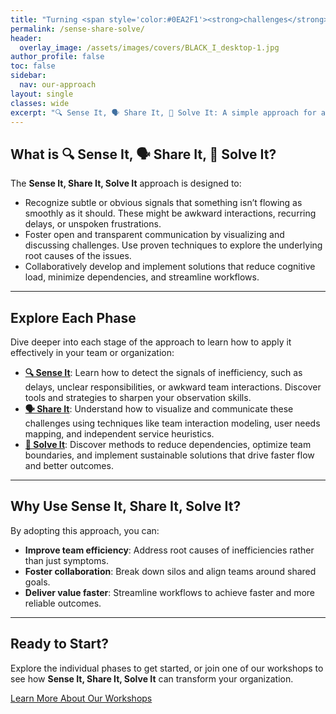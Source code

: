 ```yaml
---
title: "Turning <span style='color:#0EA2F1'><strong>challenges</strong></span> into <span style='color:#0EA2F1'><strong>opportunities</strong></span>"
permalink: /sense-share-solve/
header: 
  overlay_image: /assets/images/covers/BLACK_I_desktop-1.jpg
author_profile: false
toc: false
sidebar:
  nav: our-approach
layout: single
classes: wide
excerpt: "🔍 Sense It, 🗣 Share It, 🤝 Solve It: A simple approach for adaptive organizations to achieve <span style='color:#0EA2F1'><strong>lasting change</strong></span>."
---
```


## What is 🔍 Sense It, 🗣 Share It, 🤝 Solve It?

The **Sense It, Share It, Solve It** approach is designed to:

- Recognize subtle or obvious signals that something isn’t flowing as smoothly as it should. These might be awkward interactions, recurring delays, or unspoken frustrations.
- Foster open and transparent communication by visualizing and discussing challenges. Use proven techniques to explore the underlying root causes of the issues.
- Collaboratively develop and implement solutions that reduce cognitive load, minimize dependencies, and streamline workflows.

---

## Explore Each Phase

Dive deeper into each stage of the approach to learn how to apply it effectively in your team or organization:

- [**🔍 Sense It**](/sense-share-solve/sense-it): Learn how to detect the signals of inefficiency, such as delays, unclear responsibilities, or awkward team interactions. Discover tools and strategies to sharpen your observation skills.
- [**🗣 Share It**](/sense-share-solve/share-it): Understand how to visualize and communicate these challenges using techniques like team interaction modeling, user needs mapping, and independent service heuristics.
- [**🤝 Solve It**](/sense-share-solve/solve-it): Discover methods to reduce dependencies, optimize team boundaries, and implement sustainable solutions that drive faster flow and better outcomes.

---

## Why Use Sense It, Share It, Solve It?

By adopting this approach, you can:

- **Improve team efficiency**: Address root causes of inefficiencies rather than just symptoms.
- **Foster collaboration**: Break down silos and align teams around shared goals.
- **Deliver value faster**: Streamline workflows to achieve faster and more reliable outcomes.

---

## Ready to Start?

Explore the individual phases to get started, or join one of our workshops to see how **Sense It, Share It, Solve It** can transform your organization.

[Learn More About Our Workshops](/team-topologies-applied#workshops)
